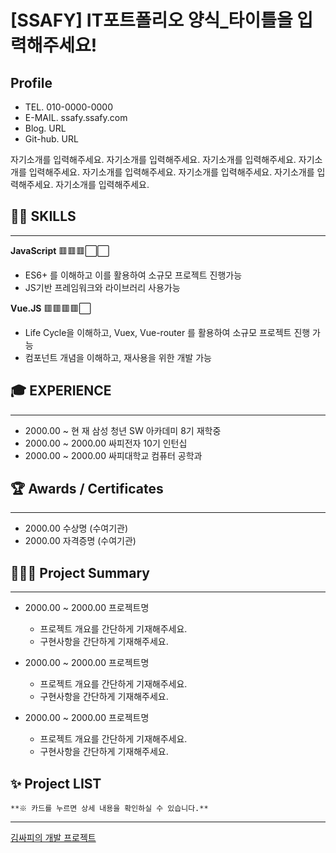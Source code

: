 # [SSAFY] IT포트폴리오 양식_타이틀을 입력해주세요!

## Profile

- TEL.            010-0000-0000
- E-MAIL.      ssafy.ssafy.com
- Blog.          URL
- Git-hub.     URL

자기소개를 입력해주세요. 자기소개를 입력해주세요. 자기소개를 입력해주세요. 자기소개를 입력해주세요. 자기소개를 입력해주세요. 자기소개를 입력해주세요. 자기소개를 입력해주세요. 자기소개를 입력해주세요. 

## 👨‍💻 **SKILLS**

---

**JavaScript** 🟥🟥🟥⬜⬜

- ES6+ 를 이해하고 이를 활용하여 소규모 프로젝트 진행가능
- JS기반 프레임워크와 라이브러리 사용가능

**Vue.JS**      🟥🟥🟥🟥⬜

- Life Cycle을 이해하고, Vuex, Vue-router 를 활용하여 소규모 프로젝트 진행 가능
- 컴포넌트 개념을 이해하고, 재사용을 위한 개발 가능

## 🎓 EXPERIENCE

---

- 2000.00 ~ 현     재    삼성 청년 SW 아카데미 8기 재학중
- 2000.00 ~ 2000.00    싸피전자 10기 인턴십
- 2000.00 ~ 2000.00    싸피대학교 컴퓨터 공학과

## 🏆 Awards / Certificates

---

- 2000.00     수상명  (수여기관)
- 2000.00     자격증명 (수여기관)

## 👨🏻‍💻 Project Summary

---

- 2000.00 ~ 2000.00    프로젝트명
    - 프로젝트 개요를 간단하게 기재해주세요.
    - 구현사항을 간단하게 기재해주세요.
- 2000.00 ~ 2000.00    프로젝트명
    - 프로젝트 개요를 간단하게 기재해주세요.
    - 구현사항을 간단하게 기재해주세요.

- 2000.00 ~ 2000.00    프로젝트명
    - 프로젝트 개요를 간단하게 기재해주세요.
    - 구현사항을 간단하게 기재해주세요.

## ✨ Project LIST

`**※ 카드를 누르면 상세 내용을 확인하실 수 있습니다.**` 

---

[김싸피의 개발 프로젝트](https://www.notion.so/4eed6518e8aa43979169bf92a2e8d881)
